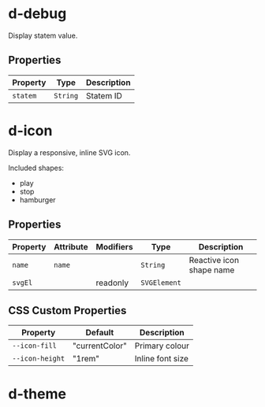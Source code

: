 # d-debug

Display statem value.

## Properties

| Property | Type     | Description |
|----------|----------|-------------|
| `statem` | `String` | Statem ID   |


# d-icon

Display a responsive, inline SVG icon.

Included shapes:
- play
- stop
- hamburger

## Properties

| Property | Attribute | Modifiers | Type         | Description              |
|----------|-----------|-----------|--------------|--------------------------|
| `name`   | `name`    |           | `String`     | Reactive icon shape name |
| `svgEl`  |           | readonly  | `SVGElement` |                          |

## CSS Custom Properties

| Property        | Default        | Description      |
|-----------------|----------------|------------------|
| `--icon-fill`   | "currentColor" | Primary colour   |
| `--icon-height` | "1rem"         | Inline font size |


# d-theme
